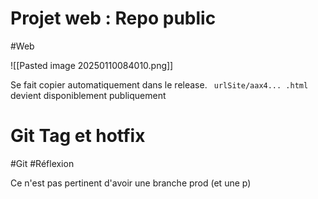 # Projet web : Repo public
#Web 

![[Pasted image 20250110084010.png]]

Se fait copier automatiquement dans le release.
` urlSite/aax4... .html` 
devient disponiblement publiquement


# Git Tag et hotfix
#Git #Réflexion

Ce n'est pas pertinent d'avoir une branche prod (et une p)